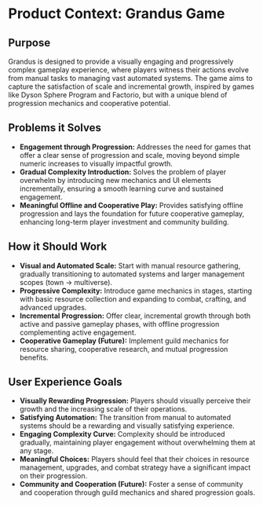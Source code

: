# Product Context: Grandus Game

## Purpose
Grandus is designed to provide a visually engaging and progressively complex gameplay experience, where players witness their actions evolve from manual tasks to managing vast automated systems. The game aims to capture the satisfaction of scale and incremental growth, inspired by games like Dyson Sphere Program and Factorio, but with a unique blend of progression mechanics and cooperative potential.

## Problems it Solves
- **Engagement through Progression:** Addresses the need for games that offer a clear sense of progression and scale, moving beyond simple numeric increases to visually impactful growth.
- **Gradual Complexity Introduction:** Solves the problem of player overwhelm by introducing new mechanics and UI elements incrementally, ensuring a smooth learning curve and sustained engagement.
- **Meaningful Offline and Cooperative Play:** Provides satisfying offline progression and lays the foundation for future cooperative gameplay, enhancing long-term player investment and community building.

## How it Should Work
- **Visual and Automated Scale:** Start with manual resource gathering, gradually transitioning to automated systems and larger management scopes (town -> multiverse).
- **Progressive Complexity:** Introduce game mechanics in stages, starting with basic resource collection and expanding to combat, crafting, and advanced upgrades.
- **Incremental Progression:** Offer clear, incremental growth through both active and passive gameplay phases, with offline progression complementing active engagement.
- **Cooperative Gameplay (Future):** Implement guild mechanics for resource sharing, cooperative research, and mutual progression benefits.

## User Experience Goals
- **Visually Rewarding Progression:** Players should visually perceive their growth and the increasing scale of their operations.
- **Satisfying Automation:** The transition from manual to automated systems should be a rewarding and visually satisfying experience.
- **Engaging Complexity Curve:** Complexity should be introduced gradually, maintaining player engagement without overwhelming them at any stage.
- **Meaningful Choices:** Players should feel that their choices in resource management, upgrades, and combat strategy have a significant impact on their progression.
- **Community and Cooperation (Future):** Foster a sense of community and cooperation through guild mechanics and shared progression goals.
